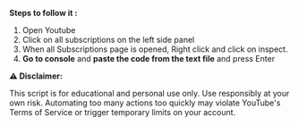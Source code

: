 **Steps to follow it :**

1. Open Youtube
2. Click on all subscriptions on the left side panel
3. When all Subscriptions page is opened, Right click and click on inspect.
4. **Go to console** and **paste the code from the text file** and press Enter 



**⚠️ Disclaimer:**

This script is for educational and personal use only.
Use responsibly at your own risk. Automating too many actions too quickly may violate YouTube's Terms of Service or trigger temporary limits on your account.
